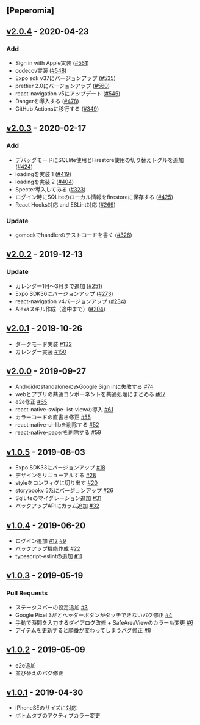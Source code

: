 <a name="Peperomia"></a>
## [Peperomia]


<a name="v2.0.4"></a>
## [v2.0.4] - 2020-04-23
### Add
- Sign in with Apple実装 ([#561](https://github.com/wheatandcat/Peperomia/issues/561))
- codecov実装 ([#548](https://github.com/wheatandcat/Peperomia/issues/548))
- Expo sdk v37にバージョンアップ ([#535](https://github.com/wheatandcat/Peperomia/issues/535))
- prettier 2.0にバージョンアップ ([#560](https://github.com/wheatandcat/Peperomia/issues/560))
- react-navigation v5にアップデート ([#545](https://github.com/wheatandcat/Peperomia/issues/545))
- Dangerを導入する ([#478](https://github.com/wheatandcat/Peperomia/issues/478))
- GitHub Actionsに移行する ([#349](https://github.com/wheatandcat/Peperomia/issues/349))

<a name="v2.0.3"></a>
## [v2.0.3] - 2020-02-17
### Add
- デバッグモードにSQLlite使用とFirestore使用の切り替えトグルを追加 ([#424](https://github.com/wheatandcat/Peperomia/issues/424))
- loadingを実装 1 ([#419](https://github.com/wheatandcat/Peperomia/issues/419))
- loadingを実装 2 ([#404](https://github.com/wheatandcat/Peperomia/issues/404))
- Specter導入してみる ([#323](https://github.com/wheatandcat/Peperomia/issues/323))
- ログイン時にSQLiteのローカル情報をfirestoreに保存する ([#425](https://github.com/wheatandcat/Peperomia/issues/425))
- React Hooks対応 and ESLint対応 ([#269](https://github.com/wheatandcat/Peperomia/issues/269))


### Update
- gomockでhandlerのテストコードを書く ([#326](https://github.com/wheatandcat/Peperomia/issues/326))


<a name="v2.0.2"></a>
## [v2.0.2] - 2019-12-13

### Update
- カレンダー1月〜3月まで追加 ([#251](https://github.com/wheatandcat/Peperomia/issues/251))
- Expo SDK36にバージョンアップ ([#273](https://github.com/wheatandcat/Peperomia/issues/273))
- react-navigation v4バージョンアップ ([#234](https://github.com/wheatandcat/Peperomia/issues/234))
- Alexaスキル作成（途中まで）([#204](https://github.com/wheatandcat/Peperomia/issues/204))


<a name="v2.0.1"></a>
## [v2.0.1] - 2019-10-26
 - ダークモード実装 [#132](https://github.com/wheatandcat/Peperomia/issues/132)
 - カレンダー実装 [#150](https://github.com/wheatandcat/Peperomia/issues/150)

<a name="v2.0.0"></a>
## [v2.0.0] - 2019-09-27
- AndroidのstandaloneのみGoogle Sign inに失敗する [#74](https://github.com/wheatandcat/Peperomia/issues/74)
- webとアプリの共通コンポーネントを共通処理にまとめる [#67](https://github.com/wheatandcat/Peperomia/issues/67)
- e2e修正 [#65](https://github.com/wheatandcat/Peperomia/issues/65)
- react-native-swipe-list-viewの導入 [#61](https://github.com/wheatandcat/Peperomia/issues/61)
- カラーコードの直書き修正 [#55](https://github.com/wheatandcat/Peperomia/issues/55)
- react-native-ui-libを削除する [#52](https://github.com/wheatandcat/Peperomia/issues/52)
- react-native-paperを削除する [#59](https://github.com/wheatandcat/Peperomia/issues/59)

<a name="v1.0.5"></a>
## [v1.0.5] - 2019-08-03
- Expo SDK33にバージョンアップ [#18](https://github.com/wheatandcat/Peperomia/issues/18)
- デザインをリニューアルする [#28](https://github.com/wheatandcat/Peperomia/issues/28)
- styleをコンフィグに切り出す [#20](https://github.com/wheatandcat/Peperomia/issues/20)
- storybookv 5系にバージョンアップ [#26](https://github.com/wheatandcat/Peperomia/issues/26)
- SqlLiteのマイグレーション追加 [#31](https://github.com/wheatandcat/Peperomia/issues/31)
- バックアップAPIにカラム追加 [#32](https://github.com/wheatandcat/Peperomia/issues/32)


<a name="v1.0.4"></a>
## [v1.0.4] - 2019-06-20
- ログイン追加 [#12](https://github.com/wheatandcat/Peperomia/issues/12) [#9](https://github.com/wheatandcat/Peperomia/issues/16)
- バックアップ機能作成 [#22](https://github.com/wheatandcat/Peperomia/issues/13)
- typescript-eslintの追加 [#11](https://github.com/wheatandcat/Peperomia/issues/10)


<a name="v1.0.3"></a>
## [v1.0.3] - 2019-05-19
### Pull Requests
- ステータスバーの設定追加 [#3](https://github.com/wheatandcat/Peperomia/issues/2)
- Google Pixel 3だとヘッダーボタンがタッチできないバグ修正 [#4](https://github.com/wheatandcat/Peperomia/issues/1)
- 手動で時間を入力するダイアログ改修 + SafeAreaViewのカラーも変更 [#6](https://github.com/wheatandcat/Peperomia/issues/5)
- アイテムを更新すると順番が変わってしまうバグ修正 [#8](https://github.com/wheatandcat/Peperomia/issues/7)


<a name="v1.0.2"></a>
## [v1.0.2] - 2019-05-09
- e2e追加
- 並び替えのバグ修正

<a name="v1.0.1"></a>
## [v1.0.1] - 2019-04-30
- iPhoneSEのサイズに対応
- ボトムタブのアクティブカラー変更


[Unreleased]: https://github.com/wheatandcat/Peperomia/compare/v2.0.4...HEAD
[v2.0.4]: https://github.com/wheatandcat/Peperomia/compare/v2.0.3...v2.0.4
[v2.0.3]: https://github.com/wheatandcat/Peperomia/compare/v2.0.2...v2.0.3
[v2.0.2]: https://github.com/wheatandcat/Peperomia/compare/v2.0.1...v2.0.2
[v2.0.1]: https://github.com/wheatandcat/Peperomia/compare/v2.0.0...v2.0.1
[v2.0.0]: https://github.com/wheatandcat/Peperomia/compare/v1.0.5...v2.0.0
[v1.0.5]: https://github.com/wheatandcat/Peperomia/compare/v1.0.4...v1.0.5
[v1.0.4]: https://github.com/wheatandcat/Peperomia/compare/v1.0.3...v1.0.4
[v1.0.3]: https://github.com/wheatandcat/Peperomia/compare/v1.0.2...v1.0.3
[v1.0.2]: https://github.com/wheatandcat/Peperomia/compare/v1.0.1...v1.0.2
[v1.0.1]: https://github.com/wheatandcat/Peperomia/compare/push...v1.0.1
[push]: https://github.com/wheatandcat/Peperomia/compare/v1.0.0...push

